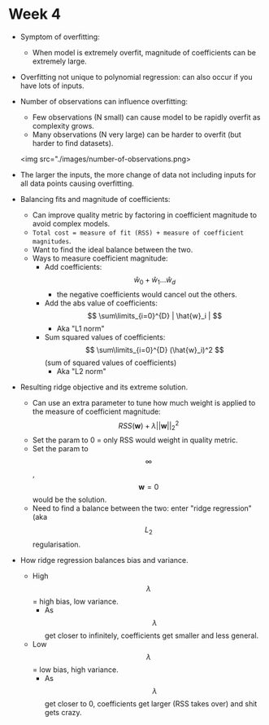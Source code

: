 # Week 4

* Symptom of overfitting:
	* When model is extremely overfit, magnitude of coefficients can be extremely large.

* Overfitting not unique to polynomial regression: can also occur if you have lots of inputs.

* Number of observations can influence overfitting:
	* Few observations (N small) can cause model to be rapidly overfit as complexity grows.
	* Many observations (N very large) can be harder to overfit (but harder to find datasets).

	<img src="./images/number-of-observations.png></img>

* The larger the inputs, the more change of data not including inputs for all data points causing overfitting.

* Balancing fits and magnitude of coefficients:
	* Can improve quality metric by factoring in coefficient magnitude to avoid complex models.
	* ``Total cost = measure of fit (RSS) + measure of coefficient magnitudes``.
	* Want to find the ideal balance between the two.
	* Ways to measure coefficient magnitude:
		* Add coefficients: $$ \hat{w}_0 + \hat{w}_1 ... \hat{w}_d $$
			* the negative coefficients would cancel out the others.
		* Add the abs value of coefficients: $$ \sum\limits_{i=0}^{D} | \hat{w}_i | $$
			* Aka "L1 norm"
		* Sum squared values of coefficients: $$ \sum\limits_{i=0}^{D} (\hat{w}_i)^2 $$ (sum of squared values of coefficients)
			* Aka "L2 norm"

* Resulting ridge objective and its extreme solution.
	* Can use an extra parameter to tune how much weight is applied to the measure of coefficient magnitude: $$ RSS(\mathbf{w}) + \lambda ||\mathbf{w}||_2^2 $$
	* Set the param to 0 = only RSS would weight in quality metric.
	* Set the param to $$ \infty $$, $$\mathbf{w} = 0 $$ would be the solution.
	* Need to find a balance between the two: enter "ridge regression" (aka $$ L_2 $$ regularisation.

* How ridge regression balances bias and variance.
	* High $$ \lambda $$ = high bias, low variance.
		* As $$ \lambda $$ get closer to infinitely, coefficients get smaller and less general.
	* Low  $$ \lambda $$ = low bias, high variance.
		* As $$ \lambda $$ get closer to 0, coefficients get larger (RSS takes over) and shit gets crazy.
